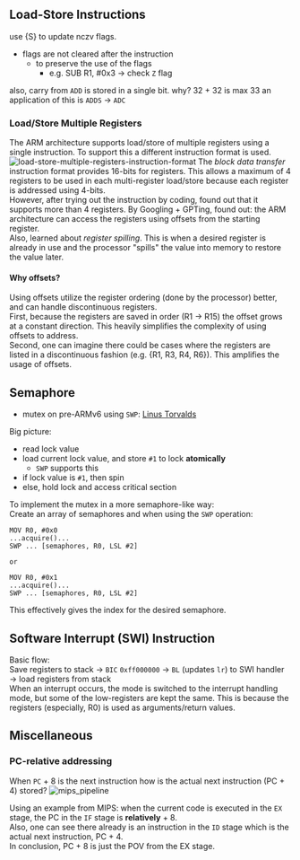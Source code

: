 ## Load-Store Instructions
use {S} to update nczv flags.
* flags are not cleared after the instruction
  * to preserve the use of the flags
    * e.g. SUB R1, #0x3 -> check `Z` flag

also, carry from `ADD` is stored in a single bit. why? 32 + 32 is max 33
an application of this is `ADDS` -> `ADC`

### Load/Store Multiple Registers
The ARM architecture supports load/store of multiple registers using a single instruction. To support this a different instruction format is used.<br>
![load-store-multiple-registers-instruction-format](https://github.com/young170/2024-1-MA/blob/main/assets/images/load-store-multiple-registers-instruction-format.png)
The *block data transfer* instruction format provides 16-bits for registers. This allows a maximum of 4 registers to be used in each multi-register load/store because each register is addressed using 4-bits.<br>
However, after trying out the instruction by coding, found out that it supports more than 4 registers. By Googling + GPTing, found out: the ARM architecture can access the registers using offsets from the starting register.<br>
Also, learned about *register spilling*. This is when a desired register is already in use and the processor "spills" the value into memory to restore the value later.<br>

#### Why offsets?
Using offsets utilize the register ordering (done by the processor) better, and can handle discontinuous registers.<br>
First, because the registers are saved in order (R1 -> R15) the offset grows at a constant direction. This heavily simplifies the complexity of using offsets to address.<br>
Second, one can imagine there could be cases where the registers are listed in a discontinuous fashion (e.g. {R1, R3, R4, R6}). This amplifies the usage of offsets.<br>

## Semaphore
* mutex on pre-ARMv6 using `SWP`: [Linus Torvalds](https://lore.kernel.org/all/Pine.LNX.4.64.0512172150260.26663@localhost.localdomain/)

Big picture:
* read lock value
* load current lock value, and store `#1` to lock **atomically**
  * `SWP` supports this
* if lock value is `#1`, then spin
* else, hold lock and access critical section

To implement the mutex in a more semaphore-like way:<br>
Create an array of semaphores and when using the `SWP` operation:
```
MOV R0, #0x0
...acquire()...
SWP ... [semaphores, R0, LSL #2]

or

MOV R0, #0x1
...acquire()...
SWP ... [semaphores, R0, LSL #2]
```
This effectively gives the index for the desired semaphore.

## Software Interrupt (SWI) Instruction
Basic flow:<br>
Save registers to stack $\rightarrow$ `BIC` `0xff000000` $\rightarrow$ `BL` (updates `lr`) to SWI handler $\rightarrow$ load registers from stack<br>
When an interrupt occurs, the mode is switched to the interrupt handling mode, but some of the low-registers are kept the same. This is because the registers (especially, R0) is used as arguments/return values.<br>

## Miscellaneous
### PC-relative addressing
When `PC` + 8 is the next instruction how is the actual next instruction (PC + 4) stored?
![mips_pipeline](https://github.com/young170/2024-1-MA/blob/main/assets/images/mips_pipeline.png)

Using an example from MIPS: when the current code is executed in the `EX` stage, the PC in the `IF` stage is **relatively** + 8.<br>
Also, one can see there already is an instruction in the `ID` stage which is the actual next instruction, PC + 4.<br>
In conclusion, PC + 8 is just the POV from the EX stage.
